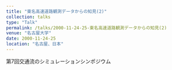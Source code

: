 ```yaml
---
title: "東名高速道路観測データからの知見(2)"
collection: talks
type: "Talk"
permalink: /talks/2000-11-24-25-東名高速道路観測データからの知見(2)
venue: "名古屋大学"
date: 2000-11-24-25
location: "名古屋、日本"
---
```


第7回交通流のシミュレーションシンポジウム 
